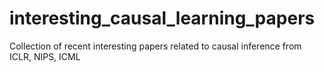 # interesting_causal_learning_papers
Collection of recent interesting papers related to causal inference from ICLR, NIPS, ICML
